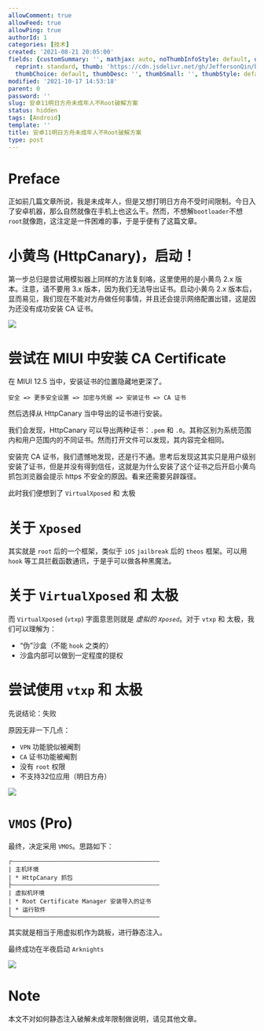 ```yaml
---
allowComment: true
allowFeed: true
allowPing: true
authorId: 1
categories: [技术]
created: '2021-08-21 20:05:00'
fields: {customSummary: '', mathjax: auto, noThumbInfoStyle: default, outdatedNotice: 'no',
  reprint: standard, thumb: 'https://cdn.jsdelivr.net/gh/JeffersonQin/blog-asset@latest/usr/picgo/20210825154133.png',
  thumbChoice: default, thumbDesc: '', thumbSmall: '', thumbStyle: default}
modified: '2021-10-17 14:53:18'
parent: 0
password: ''
slug: 安卓11明日方舟未成年人不Root破解方案
status: hidden
tags: [Android]
template: ''
title: 安卓11明日方舟未成年人不Root破解方案
type: post
---
```

# Preface

正如前几篇文章所说，我是未成年人，但是又想打明日方舟不受时间限制。今日入了安卓机器，那么自然就像在手机上也这么干。然而，不想解`bootloader`不想`root`就像跑，这注定是一件困难的事，于是乎便有了这篇文章。

# 小黄鸟 (HttpCanary)，启动！

第一步总归是尝试用模拟器上同样的方法复刻咯，这里使用的是小黄鸟 2.x 版本。注意，请不要用 3.x 版本，因为我们无法导出证书。启动小黄鸟 2.x 版本后，显而易见，我们现在不能对方舟做任何事情，并且还会提示网络配置出错，这是因为还没有成功安装 CA 证书。

![](https://cdn.jsdelivr.net/gh/JeffersonQin/blog-asset@latest/usr/picgo/ab968cff897592ac8bb8b9af00bfc4f.jpg)

# 尝试在 MIUI 中安装 CA Certificate

在 MIUI 12.5 当中，安装证书的位置隐藏地更深了。

```
安全 => 更多安全设置 => 加密与凭据 => 安装证书 => CA 证书
```

然后选择从 HttpCanary 当中导出的证书进行安装。

我们会发现，HttpCanary 可以导出两种证书：`.pem` 和 `.0`。其称区别为系统范围内和用户范围内的不同证书。然而打开文件可以发现，其内容完全相同。

安装完 CA 证书，我们遗憾地发现，还是行不通。思考后发现这其实只是用户级别安装了证书，但是并没有得到信任，这就是为什么安装了这个证书之后开启小黄鸟抓包浏览器会提示 https 不安全的原因。看来还需要另辟蹊径。

此时我们便想到了 `VirtualXposed` 和 太极

# 关于 `Xposed`

其实就是 `root` 后的一个框架，类似于 `iOS` `jailbreak` 后的 `theos` 框架。可以用 `hook` 等工具拦截函数通讯，于是乎可以做各种黑魔法。

# 关于 `VirtualXposed` 和 太极

而 `VirtualXposed` (`vtxp`) 字面意思则就是 *虚拟的 `Xposed`*。对于 `vtxp` 和 太极，我们可以理解为：

- “伪”沙盒（不能 `hook` 之类的）
- 沙盒内部可以做到一定程度的提权

# 尝试使用 `vtxp` 和 太极

先说结论：失败

原因无非一下几点：

- `VPN` 功能貌似被阉割
- `CA` 证书功能被阉割
- 没有 `root` 权限
- 不支持32位应用（明日方舟）

![](https://cdn.jsdelivr.net/gh/JeffersonQin/blog-asset@latest/usr/picgo/eab955bd9477e5a019275f82a8505c7.jpg)

# `VMOS` (Pro)

最终，决定采用 `VMOS`。思路如下：

```
┌——————————————————————————————————————————
| 主机环境
| * HttpCanary 抓包
├——————————————————————————————————————————
| 虚拟机环境
| * Root Certificate Manager 安装导入的证书
| * 运行软件
└——————————————————————————————————————————
```

其实就是相当于用虚拟机作为跳板，进行静态注入。

最终成功在半夜启动 `Arknights`

![](https://cdn.jsdelivr.net/gh/JeffersonQin/blog-asset@latest/usr/picgo/20210825154133.png)

# Note

本文不对如何静态注入破解未成年限制做说明，请见其他文章。
